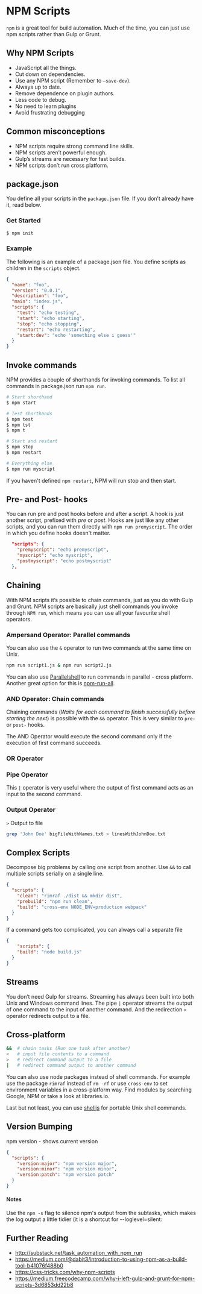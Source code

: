 # NPM Scripts

`npm` is a great tool for build automation. Much of the time, you can just use npm scripts rather than Gulp or Grunt.

## Why NPM Scripts
* JavaScript all the things.
* Cut down on dependencies.
* Use any NPM script (Remember to `—save-dev`).
* Always up to date.
* Remove dependence on plugin authors.
* Less code to debug.
* No need to learn plugins
* Avoid frustrating debugging

## Common misconceptions
*  NPM scripts require strong command line skills.
*  NPM scripts aren’t powerful enough.
*  Gulp’s streams are necessary for fast builds.
*  NPM scripts don’t run cross platform.

## package.json
You define all your scripts in the `package.json` file.
If you don’t already have it, read below.

### Get Started
```bash
$ npm init
```

### Example
The following is an example of a package.json file. You define scripts as
children in the `scripts` object.

```json
{
  "name": "foo",
  "version": "0.0.1",
  "description": "foo",
  "main": "index.js",
  "scripts": {
    "test": "echo testing",
    "start": "echo starting",
    "stop": "echo stopping",
    "restart": "echo restarting",
    "start:dev": "echo 'something else i guess'"
  }
}
```

## Invoke commands
NPM provides a couple of shorthands for invoking commands.
To list all commands in package.json run `npm run`.

```bash
# Start shorthand
$ npm start

# Test shorthands
$ npm test
$ npm tst
$ npm t

# Start and restart
$ npm stop
$ npm restart

# Everything else
$ npm run myscript
```

If you haven't defined `npm restart`, NPM  will run stop and then start.

## Pre- and Post- hooks
You can run pre and post hooks before and after a script.
A hook is just another script, prefixed with *pre* or *post*.
Hooks are just like any other scripts, and you can run them directly with `npm run premyscript`.
The order in which you define hooks doesn't matter.

```json
  "scripts": {
    "premyscript": "echo premyscript",
    "myscript": "echo myscript",
    "postmyscript": "echo postmyscript"
  },
```

## Chaining
With NPM scripts it’s possible to chain commands, just as you do with Gulp and
Grunt. NPM scripts are basically just shell commands you invoke through `NPM
run`, which means you can use all your favourite shell operators.

### Ampersand Operator: Parallel commands
You can also use the `&` operator to run two commands at the same time on Unix.

```bash
npm run script1.js & npm run script2.js
```

You can also use [Parallelshell](https://github.com/keithamus/parallelshell) to
run commands in parallel - cross platform. Another great option for this is
[npm-run-all](https://www.npmjs.com/package/npm-run-all).

### AND Operator: Chain commands
Chaining commands (*Waits for each command to finish successfully before
starting the next*) is possible with the `&&` operator. This is very similar to
`pre-` or `post-` hooks.

The AND Operator would execute the second command only if the execution of first
command succeeds.

### OR Operator

### Pipe Operator
This `|` operator is very useful where the output of first command acts as an
input to the second command.

### Output Operator
`>` Output to file
```bash
grep 'John Doe' bigFileWithNames.txt > linesWithJohnDoe.txt
```

## Complex Scripts
Decompose big problems by calling one script from another.
Use `&&` to call multiple scripts serially on a single line.
```json
{
  "scripts": {
    "clean": "rimraf ./dist && mkdir dist",
    "prebuild": "npm run clean",
    "build": "cross-env NODE_ENV=production webpack"
  }
}
```

If a command gets too complicated, you can always call a separate file
```json
{
	"scripts": {
    "build": "node build.js"
  }
}
```

## Streams
You don’t need Gulp for streams. Streaming has always been built into both Unix
and Windows command lines. The pipe `|` operator streams the output of one
command to the input of another command. And the redirection `>` operator
redirects output to a file.

## Cross-platform

```bash
&&  # chain tasks (Run one task after another)
<   # input file contents to a command
>   # redirect command output to a file
|   # redirect command output to another command
```

You can also use node packages instead of shell commands.  For example use the
package `rimraf` instead of `rm -rf` or use `cross-env` to set environment
variables in a cross-platform way. Find modules by searching Google, NPM or take
a look at libraries.io.

Last but not least, you can use [shelljs](https://www.npmjs.com/package/shelljs)
for portable Unix shell commands.


## Version Bumping
npm version - shows current version
```json
{
  "scripts": {
    "version:major": "npm version major",
    "version:minor": "npm version minor",
    "version:patch": "npm version patch"
  }
}
```

#### Notes
Use the `npm -s` flag to silence npm's output from the subtasks, which makes the
log output a little tidier (it is a shortcut for --loglevel=silent:

## Further Reading
* http://substack.net/task_automation_with_npm_run
* https://medium.com/@dabit3/introduction-to-using-npm-as-a-build-tool-b41076f488b0
* https://css-tricks.com/why-npm-scripts
* https://medium.freecodecamp.com/why-i-left-gulp-and-grunt-for-npm-scripts-3d6853dd22b8
